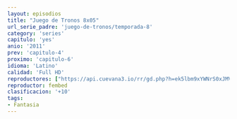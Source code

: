 ```yaml
---
layout: episodios
title: "Juego de Tronos 8x05"
url_serie_padre: 'juego-de-tronos/temporada-8'
category: 'series'
capitulo: 'yes'
anio: '2011'
prev: 'capitulo-4'
proximo: 'capitulo-6'
idioma: 'Latino'
calidad: 'Full HD'
reproductores: ["https://api.cuevana3.io/rr/gd.php?h=ek5lbm9xYWNrS0xJMVp5b21KREk0dFBLbjVkaHhkRGdrOG1jbnBpUnhhS1Z6cGRmcExmUHU1aXloMktGeEpHbXJzdXBvb0NZektERnRZQnBZTnZHcEpxU3FadVkyUT09"]
reproductor: fembed
clasificacion: '+10'
tags:
- Fantasia
---
```












